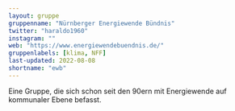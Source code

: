 ```yaml
---
layout: gruppe
gruppenname: "Nürnberger Energiewende Bündnis"
twitter: "haraldo1960"
instagram: ""
web: "https://www.energiewendebuendnis.de/"
gruppenlabels: [klima, NFF]
last-updated: 2022-08-08
shortname: "ewb"
---
```


Eine Gruppe, die sich schon seit den 90ern mit Energiewende auf kommunaler Ebene befasst.
